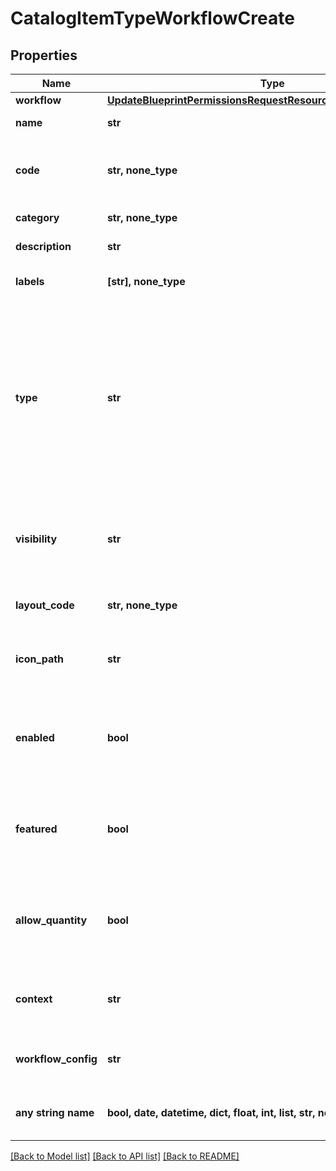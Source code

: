 # CatalogItemTypeWorkflowCreate


## Properties
Name | Type | Description | Notes
------------ | ------------- | ------------- | -------------
**workflow** | [**UpdateBlueprintPermissionsRequestResourcePermissionSitesInner**](UpdateBlueprintPermissionsRequestResourcePermissionSitesInner.md) |  | 
**name** | **str** | Catalog Item Type name | [optional] 
**code** | **str, none_type** | Useful shortcode for provisioning naming schemes and export reference. | [optional] 
**category** | **str, none_type** | Catalog Item Type category | [optional] 
**description** | **str** | Catalog Item Type description | [optional] 
**labels** | **[str], none_type** | Array of label strings, can be used for filtering. | [optional] 
**type** | **str** | Type, &#x60;instance&#x60;, &#x60;blueprint&#x60; or &#x60;workflow&#x60;. This determines whether an Instance or App will be provisioned. Instance types require a config and blueprint requires a blueprint and appSpec, while workflow types requires a workflow and context. | [optional]  if omitted the server will use the default value of "workflow"
**visibility** | **str** | Visibility - Set to public to allow all tenants | [optional]  if omitted the server will use the default value of "private"
**layout_code** | **str, none_type** | Identifier primarily used for Plugin Catalog Item Types | [optional] 
**icon_path** | **str** | Icon Path, relative location of an icon image, eg. /assets/containers-png/nginx.png. | [optional] 
**enabled** | **bool** | Can be used to enable / disable the catalog item type. | [optional]  if omitted the server will use the default value of True
**featured** | **bool** | Can be used to feature the catalog item type. | [optional]  if omitted the server will use the default value of False
**allow_quantity** | **bool** | Can users order more than one of this item at a time. | [optional]  if omitted the server will use the default value of False
**context** | **str** | Context for running the workflow, determines if a target resource must be selected. | [optional] 
**workflow_config** | **str** | Configuration object that contains settings for the workflow. | [optional] 
**any string name** | **bool, date, datetime, dict, float, int, list, str, none_type** | any string name can be used but the value must be the correct type | [optional]

[[Back to Model list]](../README.md#documentation-for-models) [[Back to API list]](../README.md#documentation-for-api-endpoints) [[Back to README]](../README.md)


